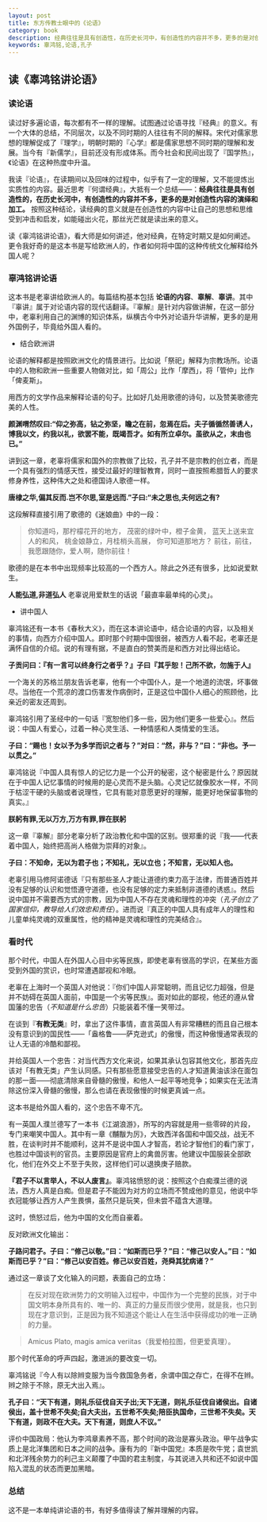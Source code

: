 ```yaml
---
layout: post
title: 东方传教士眼中的《论语》 
category: book
description: 经典往往是具有创造性，在历史长河中，有创造性的内容并不多，更多的是对创造性内容演绎或加工。读经典的意义就是在创造性的内容中让自己的思想和思维受到冲击和启发，如能碰出火花，那丝光芒就是读出来的意义。
keywords: 辜鸿铭,论语,孔子
---
```


## 读《辜鸿铭讲论语》

### 读论语

读过好多遍论语，每次都有不一样的理解。试图通过论语寻找『经典』的意义。有一个大体的总结，不同层次，以及不同时期的人往往有不同的解释。宋代对儒家思想的理解促成了『理学』，明朝时期的『心学』都是儒家思想不同时期的理解和发展。当今有『新儒学』，目前还没有形成体系。而今社会和民间出现了『国学热』，《论语》在这种热度中升温。

我读『论语』，在读期间以及回味的过程中，似乎有了一定的理解，又不能提炼出实质性的内容。最近思考『何谓经典』，大抵有一个总结——：**经典往往是具有创造性的，在历史长河中，有创造性的内容并不多，更多的是对创造性内容的演绎和加工。** 按照这种结论，读经典的意义就是在创造性的内容中让自己的思想和思维受到冲击和启发，如能碰出火花，那丝光芒就是读出来的意义。

读《辜鸿铭讲论语》，看大师是如何讲述，他对经典，在特定时期又是如何阐述。更令我好奇的是这本书是写给欧洲人的，作者如何将中国的这种传统文化解释给外国人呢？

### 辜鸿铭讲论语

这本书是老辜讲给欧洲人的。每篇结构基本包括 **论语的内容**、**辜解**、**辜讲**。其中『辜讲』属于对论语内容的现代话翻译。『辜解』是针对内容做讲解，在这一部分中，老辜利用自己的渊博的知识体系，纵横古今中外对论语升华讲解，更多的是用外国例子，毕竟给外国人看的。

+ 结合欧洲讲

论语的解释都是按照欧洲文化的情景进行。比如说「祭祀」解释为宗教场所。论语中的人物和欧洲一些重要人物做对比，如「周公」比作「摩西」，将「管仲」比作「俾麦斯」。

用西方的文学作品来解释论语的句子。比如好几处用歌德的诗句，以及赞美歌德完美的人性。

**颜渊喟然叹曰:“仰之弥高，钻之弥坚，瞻之在前，忽焉在后。夫子循循然善诱人，博我以文，约我以礼，欲罢不能，既竭吾才。如有所立卓尔。虽欲从之，末由也已。”**

讲到这一章，老辜将儒家和国外的宗教做了比较，孔子并不是宗教的创立者，而是一个具有强烈的情感天性，接受过最好的理智教育，同时一直按照希腊哲人的要求修身养性，这种伟大之处和德国诗人歌德一样。

**唐棣之华,偏其反而.岂不尔思,室是远而.”子曰:“未之思也,夫何远之有?**

这段解释直接引用了歌德的《迷娘曲》中的一段：
> 你知道吗，那柠檬花开的地方，
>茂密的绿叶中，橙子金黄，
>蓝天上送来宜人的和风，
>桃金娘静立，月桂梢头高展，
>你可知道那地方？
>前往，前往，
>我愿跟随你，爱人啊，随你前往！

歌德的是在本书中出现频率比较高的一个西方人。除此之外还有很多，比如说爱默生。

**人能弘道,非道弘人**
老辜说用爱默生的话说「最直率最单纯的心灵」。

+ 讲中国人

辜鸿铭还有一本书《春秋大义》，而在这本讲论语中，结合论语的内容，以及相关的事情，向西方介绍中国人。即时那个时期中国很弱，被西方人看不起，老辜还是满怀自信的介绍。说的有理有据，不是直白的赞美而是和西方对比得出结论。

**子贡问曰：『有一言可以终身行之者乎？』子曰『其乎恕！己所不欲，勿施于人』**

一个海关的苏格兰朋友告诉老辜，他有一个中国仆人，是一个地道的流氓，坏事做尽。当他在一个荒凉的渡口伤害发作病倒时，正是这位中国仆人细心的照顾他，比亲近的密友还周到。

辜鸿铭引用了圣经中的一句话『宽恕他们多一些，因为他们更多一些爱心』。然后说：中国人有爱心，过着一种心灵生活、一种情感和人类情爱的生活。

**子曰：“赐也！女以予为多学而识之者与？”对曰：“然，非与？”曰：“非也。予一以贯之。”**

辜鸿铭说『中国人具有惊人的记忆力是一个公开的秘密，这个秘密是什么？原因就在于中国人记忆事情的时候用的是心灵而不是头脑。心灵记忆就像胶水一样，不同于枯涩干硬的头脑或者说理性，它具有能对意愿更好的理解，能更好地保留事物的真实。』

**朕躬有罪,无以万方,万方有罪,罪在朕躬**

这一章『辜解』部分老辜分析了政治教化和中国的区别。很郑重的说『我——代表着中国人，始终把高尚人格做为崇拜的对象』。

**子曰：不知命，无以为君子也；不知礼，无以立也；不知言，无以知人也。**

老辜引用马修阿诺德话『只有那些圣人才能让道德约束力高于法律，而普通百姓并没有足够的认识和觉悟遵守道德，也没有足够的定力来抵制非道德的诱惑』。然后说中国并不需要西方式的宗教，因为中国人不存在灵魂和理性的冲突（*孔子创立了国家信仰，教导给人们效忠和责任*）。进而说『真正的中国人具有成年人的理性和儿童单纯灵魂的双重属性，他的精神是灵魂和理性的完美结合』。

### 看时代

那个时代，中国人在外国人心目中劣等民族，即使老辜有很高的学识，在某些方面受到外国的赏识，也时常遭遇鄙视和冷眼。

老辜在上海时一个英国人对他说：『你们中国人非常聪明，而且记忆力超强，但是并不妨碍在英国人面前，中国是一个劣等民族』。面对如此的鄙视，他还的遵从曾国藩的忠告（*不知道是什么忠告*）只能装着不懂一笑带过。

在谈到『**有教无类**』时，拿出了这件事情，直言英国人有非常糟糕的而且自己根本没有意识到的国民性——「盎格鲁——萨克逊式」的傲慢，而这种傲慢通常表现的让人无语的冷酷和鄙视。

并给英国人一个忠告：对当代西方文化来说，如果其承认包容其他文化，那首先应该对「有教无类」产生认同感。只有那些愿意接受忠告的人才知道黄油该涂在面包的那一面——彻底清除来自骨髓的傲慢，和他人一起平等地竞争；如果实在无法清除这份深入骨髓的傲慢，那么也请在表现傲慢的时候更真诚一点。

这本书是给外国人看的，这个忠告不卑不亢。

有一英国人濮兰德写了一本书《江湖浪游》，所写的内容就是用一些零碎的片段，专门来嘲笑中国人。其中有一章《黼黻为厉》，大致西洋各国和中国交战，战无不胜，在谈判时并不能顺利，这并不是说中国人才智高，若论才智他们的看门家丁，也胜过中国谈判的官员。主要原因是官府上的禽兽厉害。他建议中国服装全部欧化，他们在外交上不至于失败，这样他们可以退换庚子赔款。

**『君子不以言举人，不以人废言』**。辜鸿铭愤怒的说：按照这个白痴濮兰德的说法，西方人真是白痴。但是君子不能因为对方的立场而不赞成他的意见，他说中华衣冠能够让西方人产生畏惧，虽然只是玩笑，但未尝不蕴含大道理。

这时，愤怒过后，他为中国的文化而自豪着。

反对欧洲文化输出：

**子路问君子。子曰：“修己以敬。”曰：“如斯而已乎？”曰：“修己以安人。”曰：“如斯而已乎？”曰：“修己以安百姓。修己以安百姓，尧舜其犹病诸？”**

通过这一章谈了文化输入的问题，表面自己的立场：
> 在反对现在欧洲势力的文明输入过程中，中国作为一个完整的民族，对于中国文明本身所具有的、唯一的、真正的力量反而很少使用，就是我，也只到现在才意识到，正是因为我不知道这个能让人在生活中获得成功的唯一正确的力量。

>Amicus Plato, magis amica veriitas（我爱柏拉图，但更爱真理）。

那个时代革命的呼声四起，激进派的要改变一切。

辜鸿铭说『今人有以除辫变服为当今救国急务者，余谓中国之存亡，在得不在辫。辫之除于不除，原无大出入焉』。

**孔子曰：“天下有道，则礼乐征伐自天子出;天下无道，则礼乐征伐自诸侯出。自诸侯出，盖十世希不失矣;自大夫出，五世希不失矣;陪臣执国命，三世希不失矣。天下有道，则政不在大夫。天下有道，则庶人不议。”**

评价中国政局：他认为李鸿章素养不高，那个时间的政治是寡头政治。甲午战争实质上是北洋集团和日本之间的战争。康有为的『新中国党』本质是吹牛党；袁世凯和北洋残余势力的利己主义颠覆了中国的君主制度，与其说进入共和还不如说中国陷入混乱的状态而更加黑暗。

### 总结

这不是一本单纯讲论语的书，有好多值得读了解并理解的内容。
